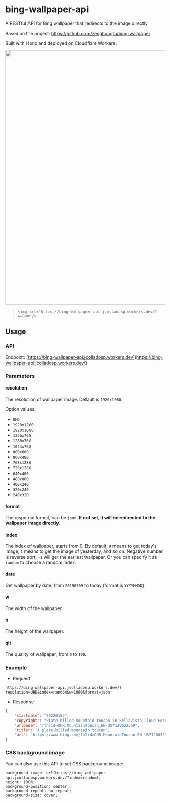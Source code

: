 # bing-wallpaper-api 

A RESTful API for Bing wallpaper that redirects to the image directly

Based on the project: https://github.com/zenghongtu/bing-wallpaper

Built with Hono and deployed on Cloudflare Workers.

<img width="800" src="https://bing-wallpaper-api.jcolladosp.workers.dev/?w=800"/>

> `<img src="https://bing-wallpaper-api.jcolladosp.workers.dev/?w=800"/>`

## Usage

### API

Endpoint: [https://bing-wallpaper-api.jcolladosp.workers.dev](https://bing-wallpaper-api.jcolladosp.workers.dev/)

### Parameters

#### resolution

The resolution of wallpaper image. Default is `1920x1080`.

Option values:

- `UHD`
- `1920x1200`
- `1920x1080`
- `1366x768`
- `1280x768`
- `1024x768`
- `800x600`
- `800x480`
- `768x1280`
- `720x1280`
- `640x480`
- `480x800`
- `400x240`
- `320x240`
- `240x320`

#### format

The response format, can be `json`. **If not set, it will be redirected to the wallpaper image directly**.

#### index

The index of wallpaper, starts from 0. By default, `0` means to get today's image, `1` means to get the image of yesterday, and so on. Negative number is reverse sort, `-1` will get the earliest wallpaper. Or you can specify it as `random` to choose a random index.

#### date

Get wallpaper by date, from `20190309` to today (format is `YYYYMMDD`).

#### w

The width of the wallpaper.

#### h

The height of the wallpaper.

#### qlt

The quality of wallpaper, from `0` to `100`.

### Example

- Request

```text
https://bing-wallpaper-api.jcolladosp.workers.dev/?resolution=UHD&index=random&w=1000&format=json
```

- Response

```json
{
	"startdate": "20220105",
	"copyright": "Plate-billed mountain toucan in Bellavista Cloud Forest Reserve, Ecuador (© Tui De Roy/Minden Pictures)",
	"urlbase": "/th?id=OHR.MountainToucan_EN-US7120632569",
	"title": "A plate-billed mountain toucan",
	"url": "https://www.bing.com/th?id=OHR.MountainToucan_EN-US7120632569_UHD.jpg&w=1000"
}
```

### CSS background image

You can also use this API to set CSS background image:

```text
background-image: url(https://bing-wallpaper-api.jcolladosp.workers.dev/?index=random);
height: 100%;
background-position: center;
background-repeat: no-repeat;
background-size: cover;
```
